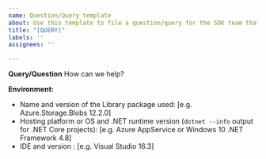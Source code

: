```yaml
---
name: Question/Query template
about: Use this template to file a question/query for the SDK team that are not bugs or feature requests.
title: "[QUERY]"
labels: ''
assignees: ''

---
```


**Query/Question**
How can we help?

**Environment:**
 - Name and version of the Library package used: [e.g. Azure.Storage.Blobs 12.2.0] 
 - Hosting platform or OS and .NET runtime version (`dotnet --info` output for .NET Core projects): [e.g. Azure AppService or Windows 10 .NET Framework 4.8]
 - IDE and version : [e.g. Visual Studio 16.3]
